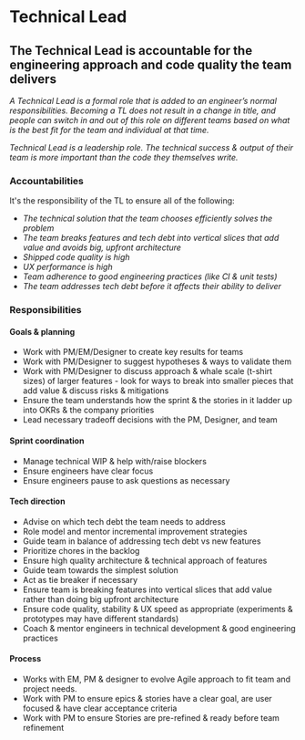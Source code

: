 Technical Lead
==============

## The Technical Lead is accountable for the engineering approach and code quality the team delivers

*A Technical Lead is a formal role that is added to an engineer’s normal responsibilities. Becoming a TL does not result in a change in title, and people can switch in and out of this role on different teams based on what is the best fit for the team and individual at that time.*

*Technical Lead is a leadership role. The technical success & output of their team is more important than the code they themselves write.*

### Accountabilities

It's the responsibility of the TL to ensure all of the following:

* *The technical solution that the team chooses efficiently solves the problem*
* *The team breaks features and tech debt into vertical slices that add value and avoids big, upfront architecture*
* *Shipped code quality is high*
* *UX performance is high*
* *Team adherence to good engineering practices (like CI & unit tests)*
* *The team addresses tech debt before it affects their ability to deliver*

### Responsibilities

#### Goals & planning

* Work with PM/EM/Designer to create key results for teams
* Work with PM/Designer to suggest hypotheses & ways to validate them
* Work with PM/Designer to discuss approach & whale scale (t-shirt sizes) of larger features - look for ways to break into smaller pieces that add value & discuss risks & mitigations
* Ensure the team understands how the sprint & the stories in it ladder up into OKRs & the company priorities
* Lead necessary tradeoff decisions with the PM, Designer, and team

#### Sprint coordination

* Manage technical WIP & help with/raise blockers
* Ensure engineers have clear focus
* Ensure engineers pause to ask questions as necessary

#### Tech direction

* Advise on which tech debt the team needs to address
* Role model and mentor incremental improvement strategies
* Guide team in balance of addressing tech debt vs new features
* Prioritize chores in the backlog
* Ensure high quality architecture & technical approach of features
* Guide team towards the simplest solution
* Act as tie breaker if necessary
* Ensure team is breaking features into vertical slices that add value rather than doing big upfront architecture
* Ensure code quality, stability & UX speed as appropriate (experiments & prototypes may have different standards)
* Coach & mentor engineers in technical development & good engineering practices

#### Process

* Works with EM, PM & designer to evolve Agile approach to fit team and project needs.
* Work with PM to ensure epics & stories have a clear goal, are user focused & have clear acceptance criteria
* Work with PM to ensure Stories are pre-refined & ready before team refinement
